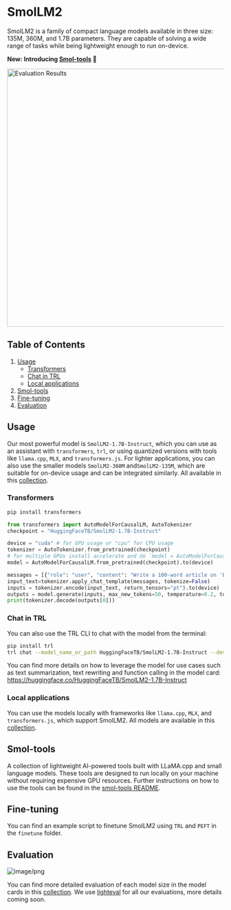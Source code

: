 # SmolLM2
SmolLM2 is a family of compact language models available in three size: 135M, 360M, and 1.7B parameters. They are capable of solving a wide range of tasks while being lightweight enough to run on-device.

**New: Introducing [Smol-tools](#smol-tools) 🚀** 

<img src="https://cdn-uploads.huggingface.co/production/uploads/61c141342aac764ce1654e43/y45hIMNREW7w_XpHYB_0q.png" alt="Evaluation Results" width="600">

## Table of Contents
1. [Usage](#usage)
    - [Transformers](#transformers)
    - [Chat in TRL](#chat-in-trl)
    - [Local applications](#local-applications)
2. [Smol-tools](#smol-tools)
3. [Fine-tuning](#fine-tuning)
4. [Evaluation](#evaluation)

## Usage
Our most powerful model is `SmolLM2-1.7B-Instruct`, which you can use as an assistant with `transformers`, `trl`, or using quantized versions with tools like `llama.cpp`, `MLX`, and `transformers.js`. For lighter applications, you can also use the smaller models `SmolLM2-360M` and`SmolLM2-135M`, which are suitable for on-device usage and can be integrated similarly.
All available in this [collection](https://huggingface.co/collections/HuggingFaceTB/smollm2-6723884218bcda64b34d7db9).

### Transformers
```bash
pip install transformers
```

```python
from transformers import AutoModelForCausalLM, AutoTokenizer
checkpoint = "HuggingFaceTB/SmolLM2-1.7B-Instruct"

device = "cuda" # for GPU usage or "cpu" for CPU usage
tokenizer = AutoTokenizer.from_pretrained(checkpoint)
# for multiple GPUs install accelerate and do `model = AutoModelForCausalLM.from_pretrained(checkpoint, device_map="auto")`
model = AutoModelForCausalLM.from_pretrained(checkpoint).to(device)

messages = [{"role": "user", "content": "Write a 100-word article on 'Benefits of Open-Source in AI research"}]
input_text=tokenizer.apply_chat_template(messages, tokenize=False)
inputs = tokenizer.encode(input_text, return_tensors="pt").to(device)
outputs = model.generate(inputs, max_new_tokens=50, temperature=0.2, top_p=0.9, do_sample=True)
print(tokenizer.decode(outputs[0]))
```

### Chat in TRL
You can also use the TRL CLI to chat with the model from the terminal:
```bash
pip install trl
trl chat --model_name_or_path HuggingFaceTB/SmolLM2-1.7B-Instruct --device cpu
```

You can find more details on how to leverage the model for use cases such as text summarization, text rewriting and function calling in the model card: https://huggingface.co/HuggingFaceTB/SmolLM2-1.7B-Instruct 

### Local applications
You can use the models locally with frameworks like `llama.cpp`, `MLX`, and `transformers.js`, which support SmolLM2. 
All models are available in this [collection](https://huggingface.co/collections/HuggingFaceTB/smollm2-6723884218bcda64b34d7db9).

## Smol-tools
A collection of lightweight AI-powered tools built with LLaMA.cpp and small language models. These tools are designed to run locally on your machine without requiring expensive GPU resources.
Further instructions on how to use the tools can be found in the [smol-tools README](smol_tools/README.md).

## Fine-tuning
You can find an example script to finetune SmolLM2 using `TRL` and `PEFT` in the `finetune` folder.

## Evaluation
![image/png](https://cdn-uploads.huggingface.co/production/uploads/61c141342aac764ce1654e43/T-cHJVA7FBaI0cgDApzEj.png)

You can find more detailed evaluation of each model size in the model cards in this [collection](https://huggingface.co/collections/HuggingFaceTB/smollm2-6723884218bcda64b34d7db9).
We use [lighteval](https://github.com/huggingface/lighteval) for all our evaluations, more details coming soon.
